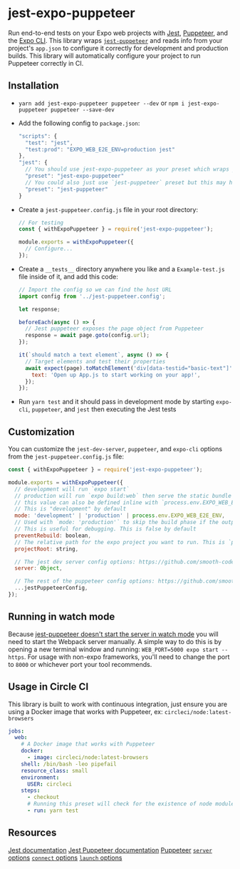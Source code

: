 # jest-expo-puppeteer

Run end-to-end tests on your Expo web projects with [Jest][jest], [Puppeteer][puppeteer], and the [Expo CLI][expo-cli].
This library wraps [`jest-puppeteer`][jest-puppeteer] and reads info from your project's `app.json` to configure it correctly for development and production builds. This library will automatically configure your project to run Puppeteer correctly in CI.

## Installation

- `yarn add jest-expo-puppeteer puppeteer --dev` or `npm i jest-expo-puppeteer puppeteer --save-dev`
- Add the following config to `package.json`:

  ```js
  "scripts": {
    "test": "jest",
    "test:prod": "EXPO_WEB_E2E_ENV=production jest"
  },
  "jest": {
    // You should use jest-expo-puppeteer as your preset which wraps jest-puppeteer and adds minor changes (subject to change in the future)
    "preset": "jest-expo-puppeteer"
    // You could also just use `jest-puppeteer` preset but this may have unexpected behavior
    "preset": "jest-puppeteer"
  }
  ```

- Create a `jest-puppeteer.config.js` file in your root directory:

  ```js
  // For testing
  const { withExpoPuppeteer } = require('jest-expo-puppeteer');

  module.exports = withExpoPuppeteer({
    // Configure...
  });
  ```

- Create a `__tests__` directory anywhere you like and a `Example-test.js` file inside of it, and add this code:

  ```js
  // Import the config so we can find the host URL
  import config from '../jest-puppeteer.config';

  let response;

  beforeEach(async () => {
    // Jest puppeteer exposes the page object from Puppeteer
    response = await page.goto(config.url);
  });

  it(`should match a text element`, async () => {
    // Target elements and test their properties
    await expect(page).toMatchElement('div[data-testid="basic-text"]', {
      text: 'Open up App.js to start working on your app!',
    });
  });
  ```

- Run `yarn test` and it should pass in development mode by starting `expo-cli`, `puppeteer`, and `jest` then executing the Jest tests

## Customization

You can customize the `jest-dev-server`, `puppeteer`, and `expo-cli` options from the `jest-puppeteer.config.js` file:

```js
const { withExpoPuppeteer } = require('jest-expo-puppeteer');

module.exports = withExpoPuppeteer({
  // development will run `expo start`
  // production will run `expo build:web` then serve the static bundle
  // this value can also be defined inline with `process.env.EXPO_WEB_E2E_ENV`
  // This is "development" by default
  mode: 'development' | 'production' | process.env.EXPO_WEB_E2E_ENV,
  // Used with `mode: 'production'` to skip the build phase if the output folder exists.
  // This is useful for debugging. This is false by default
  preventRebuild: boolean,
  // The relative path for the expo project you want to run. This is `process.cwd()` by default (root directory)
  projectRoot: string,

  // The jest dev server config options: https://github.com/smooth-code/jest-puppeteer/tree/master/packages/jest-dev-server#options
  server: Object,

  // The rest of the puppeteer config options: https://github.com/smooth-code/jest-puppeteer#configure-puppeteer
  ...jestPuppeteerConfig,
});
```

## Running in watch mode

Because [jest-puppeteer doesn't start the server in watch mode](https://github.com/smooth-code/jest-puppeteer/issues/229) you will need to start the Webpack server manually. A simple way to do this is by opening a new terminal window and running: `WEB_PORT=5000 expo start --https`. For usage with non-expo frameworks, you'll need to change the port to `8000` or whichever port your tool recommends.

## Usage in Circle CI

This library is built to work with continuous integration, just ensure you are using a Docker image that works with Puppeteer, ex: `circleci/node:latest-browsers`

```yml
jobs:
  web:
    # A Docker image that works with Puppeteer
    docker:
      - image: circleci/node:latest-browsers
    shell: /bin/bash -leo pipefail
    resource_class: small
    environment:
      USER: circleci
    steps:
      - checkout
      # Running this preset will check for the existence of node modules before running.
      - run: yarn test
```

## Resources

[Jest documentation][jest]
[Jest Puppeteer documentation][jest-puppeteer]
[Puppeteer][puppeteer]
[`server` options](https://github.com/smooth-code/jest-puppeteer/tree/master/packages/jest-dev-server#options)
[`connect` options](https://github.com/GoogleChrome/puppeteer/blob/master/docs/api.md#puppeteerconnectoptions)
[`launch` options](https://github.com/GoogleChrome/puppeteer/blob/master/docs/api.md#puppeteerlaunchoptions)

[jest]: https://facebook.github.io/jest/
[jest-puppeteer]: https://github.com/smooth-code/jest-puppeteer
[puppeteer]: https://github.com/GoogleChrome/puppeteer
[expo-cli]: https://github.com/expo/expo-cli

